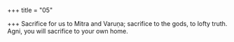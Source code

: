 +++
title = "05"

+++
Sacrifice for us to Mitra and Varuṇa; sacrifice to the gods, to lofty truth. Agni, you will sacrifice to your own home.